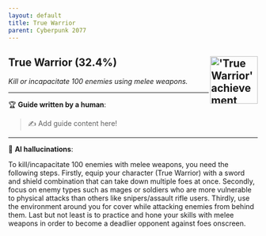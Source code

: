 ```yaml
---
layout: default
title: True Warrior
parent: Cyberpunk 2077
---
```


## True Warrior (32.4%) <img align="right" src="https://cdn.cloudflare.steamstatic.com/steamcommunity/public/images/apps/1091500/714db842d4bbf426994d8cc7450769e75c47da8b.jpg" alt="'True Warrior' achievement icon" width="96" height="96">

_Kill or incapacitate 100 enemies using melee weapons._

---

:trophy: **Guide written by a human**:

> :writing_hand: Add guide content here!

---

:robot: **AI hallucinations**:

To kill/incapacitate 100 enemies with melee weapons, you need the following steps. Firstly, equip your character (True Warrior) with a sword and shield combination that can take down multiple foes at once. Secondly, focus on enemy types such as mages or soldiers who are more vulnerable to physical attacks than others like snipers/assault rifle users. Thirdly, use the environment around you for cover while attacking enemies from behind them. Last but not least is to practice and hone your skills with melee weapons in order to become a deadlier opponent against foes onscreen.
